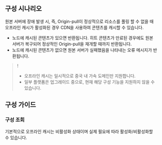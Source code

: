 ## 구성 시나리오

원본 서버에 장애 발생 시, 즉, Origin-pull이 정상적으로 리소스를 풀링 할 수 없을 때 오프라인 캐시가 활성화된 경우 CDN을 사용하여 콘텐츠를 캐시할 수 있습니다.
- 노드에 캐시된 콘텐츠가 있으면 반환됩니다. 히트 콘텐츠가 만료된 경우에도 원본 서버가 복구되어 정상적인 Origin-pull을 재개할 때까지 반환됩니다.
- 노드에 캐시된 콘텐츠가 없으면 원본 서버가 실패했음을 나타내는 오류 메시지가 반환됩니다.

>!
>- 오프라인 캐시는 일시적으로 중국 내 가속 도메인만 지원합니다.
>- 일부 플랫폼은 업그레이드 중으로, 현재 해당 구성 기능을 지원하지 않을 수 있습니다.

## 구성 가이드

### 구성 조회

기본적으로 오프라인 캐시는 비활성화 상태이며 실제 필요에 따라 활성화/비활성화할 수 있습니다.
![]()







